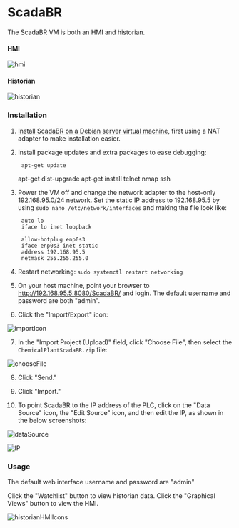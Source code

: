 # ScadaBR

The ScadaBR VM is both an HMI and historian.

#### HMI
![hmi](figures/scadaHMIScaled.PNG)

#### Historian
![historian](figures/scadaHistorianScaled.PNG)

### Installation
1. [Install ScadaBR on a Debian server virtual machine](https://www.openplcproject.com/reference-installing-scadabr), first using a NAT adapter to make installation easier.

2. Install package updates and extra packages to ease debugging:

        apt-get update
	apt-get dist-upgrade
	apt-get install telnet nmap ssh

3. Power the VM off and change the network adapter to the host-only 192.168.95.0/24 network. Set the static IP address to 192.168.95.5 by using `sudo nano /etc/network/interfaces` and making the file look like:

        auto lo
        iface lo inet loopback

        allow-hotplug enp0s3
        iface enp0s3 inet static
        address 192.168.95.5
        netmask 255.255.255.0

4. Restart networking: `sudo systemctl restart networking`

5. On your host machine, point your browser to http://192.168.95.5:8080/ScadaBR/ and login. The default username and password are both "admin".

6. Click the "Import/Export" icon:

![importIcon](figures/scadaImport.PNG)

7. In the "Import Project (Upload)" field, click "Choose File", then select the `ChemicalPlantScadaBR.zip` file:

![chooseFile](figures/scadaChooseFileHighlighted.PNG)

8. Click "Send."

9. Click "Import."

10. To point ScadaBR to the IP address of the PLC, click on the "Data Source" icon, the "Edit Source" icon, and then edit the IP, as shown in the below screenshots:

![dataSource](figures/dataSourcesHighlighted.PNG)

![IP](figures/scadaIPHighlighted.PNG)

### Usage

The default web interface username and password are "admin"

Click the "Watchlist" button to view historian data.  Click the "Graphical Views" button to view the HMI.

![historianHMIIcons](figures/scadaHistAndHMI.PNG)
